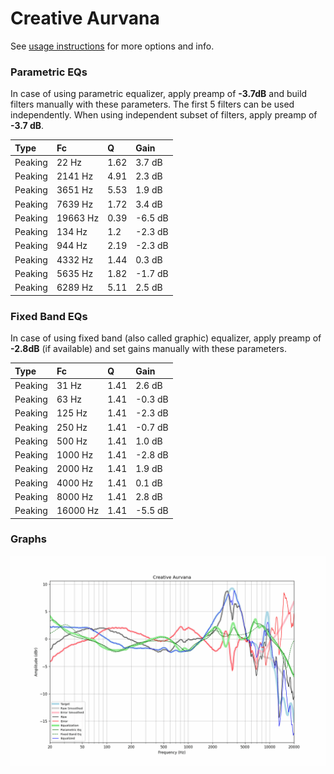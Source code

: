 # Creative Aurvana
See [usage instructions](https://github.com/jaakkopasanen/AutoEq#usage) for more options and info.

### Parametric EQs
In case of using parametric equalizer, apply preamp of **-3.7dB** and build filters manually
with these parameters. The first 5 filters can be used independently.
When using independent subset of filters, apply preamp of **-3.7 dB**.

| Type    | Fc       |    Q | Gain    |
|:--------|:---------|:-----|:--------|
| Peaking | 22 Hz    | 1.62 | 3.7 dB  |
| Peaking | 2141 Hz  | 4.91 | 2.3 dB  |
| Peaking | 3651 Hz  | 5.53 | 1.9 dB  |
| Peaking | 7639 Hz  | 1.72 | 3.4 dB  |
| Peaking | 19663 Hz | 0.39 | -6.5 dB |
| Peaking | 134 Hz   | 1.2  | -2.3 dB |
| Peaking | 944 Hz   | 2.19 | -2.3 dB |
| Peaking | 4332 Hz  | 1.44 | 0.3 dB  |
| Peaking | 5635 Hz  | 1.82 | -1.7 dB |
| Peaking | 6289 Hz  | 5.11 | 2.5 dB  |

### Fixed Band EQs
In case of using fixed band (also called graphic) equalizer, apply preamp of **-2.8dB**
(if available) and set gains manually with these parameters.

| Type    | Fc       |    Q | Gain    |
|:--------|:---------|:-----|:--------|
| Peaking | 31 Hz    | 1.41 | 2.6 dB  |
| Peaking | 63 Hz    | 1.41 | -0.3 dB |
| Peaking | 125 Hz   | 1.41 | -2.3 dB |
| Peaking | 250 Hz   | 1.41 | -0.7 dB |
| Peaking | 500 Hz   | 1.41 | 1.0 dB  |
| Peaking | 1000 Hz  | 1.41 | -2.8 dB |
| Peaking | 2000 Hz  | 1.41 | 1.9 dB  |
| Peaking | 4000 Hz  | 1.41 | 0.1 dB  |
| Peaking | 8000 Hz  | 1.41 | 2.8 dB  |
| Peaking | 16000 Hz | 1.41 | -5.5 dB |

### Graphs
![](./Creative%20Aurvana.png)